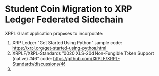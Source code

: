 # Student Coin Migration to XRP Ledger Federated Sidechain
XRPL Grant application proposes to incorporate: 
1. XRP Ledger "Get Started Using Python" sample code: https://xrpl.org/get-started-using-python.html
2. XRPLF/XRPL-Standards "0020 XLS-20d Non-Fungible Token Support (native) #46" code: https://github.com/XRPLF/XRPL-Standards/discussions/46
3. 
